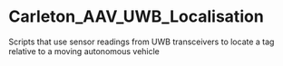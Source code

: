# Carleton_AAV_UWB_Localisation
Scripts that use sensor readings from UWB transceivers to locate a tag relative to a moving autonomous vehicle
